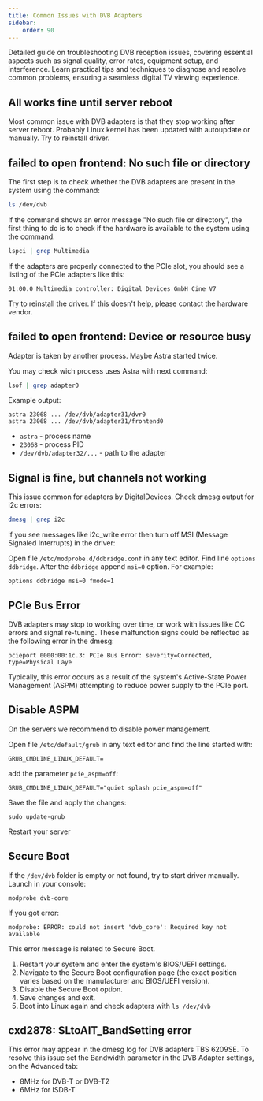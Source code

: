 ```yaml
---
title: Common Issues with DVB Adapters
sidebar:
    order: 90
---
```


Detailed guide on troubleshooting DVB reception issues, covering essential aspects such as signal quality, error rates, equipment setup, and interference. Learn practical tips and techniques to diagnose and resolve common problems, ensuring a seamless digital TV viewing experience.

## All works fine until server reboot

Most common issue with DVB adapters is that they stop working after server reboot.
Probably Linux kernel has been updated with autoupdate or manually.
Try to reinstall driver.

## failed to open frontend: No such file or directory

The first step is to check whether the DVB adapters are present in the system using the command:

```sh
ls /dev/dvb
```

If the command shows an error message "No such file or directory", the first thing to do is to check if the hardware is available to the system using the command:

```sh
lspci | grep Multimedia
```

If the adapters are properly connected to the PCIe slot, you should see a listing of the PCIe adapters like this:

```
01:00.0 Multimedia controller: Digital Devices GmbH Cine V7
```

Try to reinstall the driver. If this doesn't help, please contact the hardware vendor.

## failed to open frontend: Device or resource busy

Adapter is taken by another process. Maybe Astra started twice.

You may check wich process uses Astra with next command:

```sh
lsof | grep adapter0
```

Example output:

```
astra 23068 ... /dev/dvb/adapter31/dvr0
astra 23068 ... /dev/dvb/adapter31/frontend0
```

- `astra` - process name
- `23068` - process PID
- `/dev/dvb/adapter32/...` - path to the adapter

## Signal is fine, but channels not working

This issue common for adapters by DigitalDevices. Check dmesg output for i2c errors:

```sh
dmesg | grep i2c
```

if you see messages like i2c_write error then turn off MSI (Message Signaled Interrupts) in the driver:

Open file `/etc/modprobe.d/ddbridge.conf` in any text editor. Find line `options ddbridge`. After the `ddbridge` append `msi=0` option. For example:

```
options ddbridge msi=0 fmode=1
```

## PCIe Bus Error

DVB adapters may stop to working over time, or work with issues like CC errors and signal re-tuning. These malfunction signs could be reflected as the following error in the dmesg:

```
pcieport 0000:00:1c.3: PCIe Bus Error: severity=Corrected, type=Physical Laye
```

Typically, this error occurs as a result of the system's Active-State Power Management (ASPM) attempting to reduce power supply to the PCIe port.

## Disable ASPM

On the servers we recommend to disable power management.

Open file `/etc/default/grub` in any text editor and find the line started with:

```
GRUB_CMDLINE_LINUX_DEFAULT=
```

add the parameter `pcie_aspm=off`:

```
GRUB_CMDLINE_LINUX_DEFAULT="quiet splash pcie_aspm=off"
```

Save the file and apply the changes:

```
sudo update-grub
```

Restart your server

## Secure Boot

If the `/dev/dvb` folder is empty or not found, try to start driver manually. Launch in your console:

```
modprobe dvb-core
```

If you got error:

```
modprobe: ERROR: could not insert 'dvb_core': Required key not available
```

This error message is related to Secure Boot.

1. Restart your system and enter the system's BIOS/UEFI settings.
2. Navigate to the Secure Boot configuration page (the exact position varies based on the manufacturer and BIOS/UEFI version).
3. Disable the Secure Boot option.
4. Save changes and exit.
5. Boot into Linux again and check adapters with `ls /dev/dvb`

## cxd2878: SLtoAIT_BandSetting error

This error may appear in the dmesg log for DVB adapters TBS 6209SE. To resolve this issue set the Bandwidth parameter in the DVB Adapter settings, on the Advanced tab:

- 8MHz for DVB-T or DVB-T2
- 6MHz for ISDB-T
